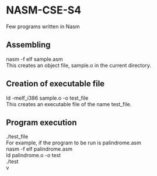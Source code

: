 # NASM-CSE-S4
Few programs written in Nasm <br/>

## Assembling
nasm -f elf sample.asm <br/>
This creates an object file, sample.o in the current directory. <br/>
## Creation of executable file
ld -melf_i386 sample.o -o test_file <br/>
This creates an executable file of the name test_file. <br/>
## Program execution
./test_file <br/>
For example, if the program to be run is palindrome.asm <br/>
nasm -f elf palindrome.asm <br/>
ld palindrome.o -o test <br/>
./test <br/>v
